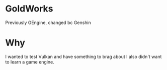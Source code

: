 # GoldWorks
Previously GEngine, changed bc Genshin

# Why
I wanted to test Vulkan and have something to brag about
I also didn't want to learn a game engine.
